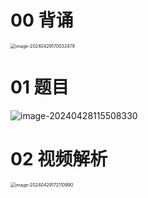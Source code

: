 # 00 背诵

<img src="https://cvp.oss-cn-shanghai.aliyuncs.com/picgo/202404291700817.png" alt="image-20240429170032479" style="zoom:50%;" />



# 01 题目

![image-20240428115508330](https://cvp.oss-cn-shanghai.aliyuncs.com/picgo/202404281155501.png)



# 02 视频解析

<img src="https://cvp.oss-cn-shanghai.aliyuncs.com/picgo/202404291721143.png" alt="image-20240429172110990" style="zoom:50%;" />
